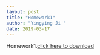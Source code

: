 ```yaml
---
layout: post
title: "Homework1"
author: "Yingying Ji " 
date: 2019-03-17
---
```

Homework1.[click here to download]({{site.baseurl}}/assets/VC_Dimension_HW1_15220162202134.pdf)
